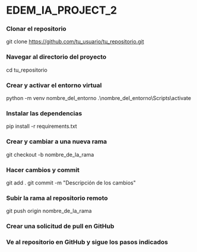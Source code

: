 # EDEM_IA_PROJECT_2

### Clonar el repositorio
git clone https://github.com/tu_usuario/tu_repositorio.git

### Navegar al directorio del proyecto
cd tu_repositorio

### Crear y activar el entorno virtual
python -m venv nombre_del_entorno
.\nombre_del_entorno\Scripts\activate

### Instalar las dependencias
pip install -r requirements.txt

### Crear y cambiar a una nueva rama
git checkout -b nombre_de_la_rama

### Hacer cambios y commit
git add .
git commit -m "Descripción de los cambios"

### Subir la rama al repositorio remoto
git push origin nombre_de_la_rama

### Crear una solicitud de pull en GitHub
### Ve al repositorio en GitHub y sigue los pasos indicados
